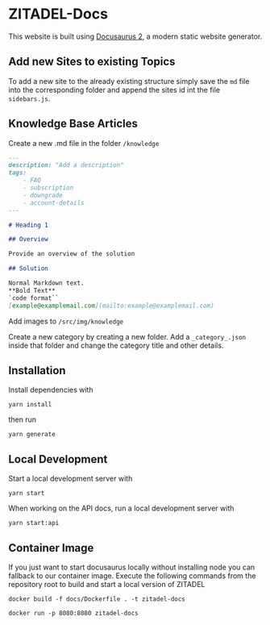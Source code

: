 # ZITADEL-Docs

This website is built using [Docusaurus 2](https://v2.docusaurus.io/), a modern static website generator.

## Add new Sites to existing Topics

To add a new site to the already existing structure simply save the `md` file into the corresponding folder and append the sites id int the file `sidebars.js`.

## Knowledge Base Articles

Create a new .md file in the folder `/knowledge`

```md
---
description: "Add a description"
tags:
    - FAQ
    - subscription
    - downgrade
    - account-details
---

# Heading 1

## Overview

Provide an overview of the solution

## Solution

Normal Markdown text.
**Bold Text**
`code format``
[example@examplemail.com](mailto:example@examplemail.com)
```

Add images to `/src/img/knowledge`

Create a new category by creating a new folder. Add a `_category_.json` inside that folder and change the category title and other details.

## Installation

Install dependencies with

```
yarn install
```

then run 

```
yarn generate
```


## Local Development

Start a local development server with

```
yarn start
```

When working on the API docs, run a local development server with 

```
yarn start:api
```

## Container Image

If you just want to start docusaurus locally without installing node you can fallback to our container image.
Execute the following commands from the repository root to build and start a local version of ZITADEL 

```shell
docker build -f docs/Dockerfile . -t zitadel-docs
```

```shell
docker run -p 8080:8080 zitadel-docs
```
